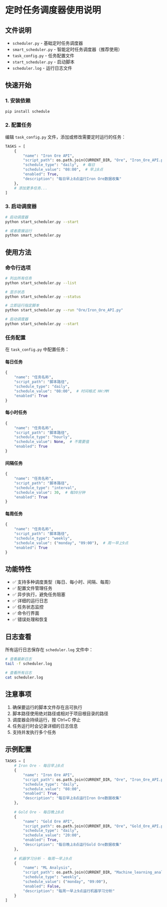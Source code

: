 # 定时任务调度器使用说明

## 文件说明

- `scheduler.py` - 基础定时任务调度器
- `smart_scheduler.py` - 智能定时任务调度器（推荐使用）
- `task_config.py` - 任务配置文件
- `start_scheduler.py` - 启动脚本
- `scheduler.log` - 运行日志文件

## 快速开始

### 1. 安装依赖

```bash
pip install schedule
```

### 2. 配置任务

编辑 `task_config.py` 文件，添加或修改需要定时运行的任务：

```python
TASKS = [
    {
        "name": "Iron Ore API",
        "script_path": os.path.join(CURRENT_DIR, "Ore", "Iron_Ore_API.py"),
        "schedule_type": "daily",  # 每日
        "schedule_value": "08:00",  # 早上8点
        "enabled": True,
        "description": "每日早上8点运行Iron Ore数据收集"
    },
    # 添加更多任务...
]
```

### 3. 启动调度器

```bash
# 启动调度器
python start_scheduler.py --start

# 或者直接运行
python smart_scheduler.py
```

## 使用方法

### 命令行选项

```bash
# 列出所有任务
python start_scheduler.py --list

# 显示状态
python start_scheduler.py --status

# 立即运行指定脚本
python start_scheduler.py --run "Ore/Iron_Ore_API.py"

# 启动调度器
python start_scheduler.py --start
```

### 任务配置

在 `task_config.py` 中配置任务：

#### 每日任务
```python
{
    "name": "任务名称",
    "script_path": "脚本路径",
    "schedule_type": "daily",
    "schedule_value": "08:00",  # 时间格式 HH:MM
    "enabled": True
}
```

#### 每小时任务
```python
{
    "name": "任务名称",
    "script_path": "脚本路径",
    "schedule_type": "hourly",
    "schedule_value": None,  # 不需要值
    "enabled": True
}
```

#### 间隔任务
```python
{
    "name": "任务名称",
    "script_path": "脚本路径",
    "schedule_type": "interval",
    "schedule_value": 30,  # 每30分钟
    "enabled": True
}
```

#### 每周任务
```python
{
    "name": "任务名称",
    "script_path": "脚本路径",
    "schedule_type": "weekly",
    "schedule_value": ("monday", "09:00"),  # 周一早上9点
    "enabled": True
}
```

## 功能特性

- ✅ 支持多种调度类型（每日、每小时、间隔、每周）
- ✅ 配置文件管理任务
- ✅ 异步执行，避免任务阻塞
- ✅ 详细的运行日志
- ✅ 任务状态监控
- ✅ 命令行界面
- ✅ 错误处理和恢复

## 日志查看

所有运行日志保存在 `scheduler.log` 文件中：

```bash
# 查看最新日志
tail -f scheduler.log

# 查看所有日志
cat scheduler.log
```

## 注意事项

1. 确保要运行的脚本文件存在且可执行
2. 脚本路径使用绝对路径或相对于项目根目录的路径
3. 调度器会持续运行，按 Ctrl+C 停止
4. 任务运行时会记录详细的日志信息
5. 支持并发执行多个任务

## 示例配置

```python
TASKS = [
    # Iron Ore - 每日早上8点
    {
        "name": "Iron Ore API",
        "script_path": os.path.join(CURRENT_DIR, "Ore", "Iron_Ore_API.py"),
        "schedule_type": "daily",
        "schedule_value": "08:00",
        "enabled": True,
        "description": "每日早上8点运行Iron Ore数据收集"
    },
    
    # Gold Ore - 每日晚上8点
    {
        "name": "Gold Ore API",
        "script_path": os.path.join(CURRENT_DIR, "Ore", "Gold_Ore_API.py"),
        "schedule_type": "daily",
        "schedule_value": "20:00",
        "enabled": True,
        "description": "每日晚上8点运行Gold Ore数据收集"
    },
    
    # 机器学习分析 - 每周一早上9点
    {
        "name": "ML Analysis",
        "script_path": os.path.join(CURRENT_DIR, "Machine_learning_analysis.py"),
        "schedule_type": "weekly",
        "schedule_value": ("monday", "09:00"),
        "enabled": False,
        "description": "每周一早上9点运行机器学习分析"
    }
]
```
